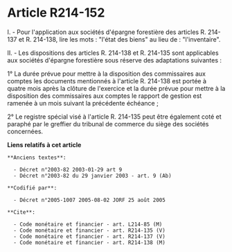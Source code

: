 # Article R214-152

I. - Pour l'application aux sociétés d'épargne forestière des articles R. 214-137 et R. 214-138, lire les mots : "l'état des
biens" au lieu de : "l'inventaire".

II. - Les dispositions des articles R. 214-138 et R. 214-135 sont applicables aux sociétés d'épargne forestière sous réserve
des adaptations suivantes :

1° La durée prévue pour mettre à la disposition des commissaires aux comptes les documents mentionnés à l'article R. 214-138
est portée à quatre mois après la clôture de l'exercice et la durée prévue pour mettre à la disposition des commissaires aux
comptes le rapport de gestion est ramenée à un mois suivant la précédente échéance ;

2° Le registre spécial visé à l'article R. 214-135 peut être également coté et paraphé par le greffier du tribunal de
commerce du siège des sociétés concernées.

**Liens relatifs à cet article**

	**Anciens textes**:

	  - Décret n°2003-82 2003-01-29 art 9
	  - Décret n°2003-82 du 29 janvier 2003 - art. 9 (Ab)

	**Codifié par**:

	  - Décret n°2005-1007 2005-08-02 JORF 25 août 2005

	**Cite**:

	  - Code monétaire et financier - art. L214-85 (M)
	  - Code monétaire et financier - art. R214-135 (V)
	  - Code monétaire et financier - art. R214-137 (V)
	  - Code monétaire et financier - art. R214-138 (M)
